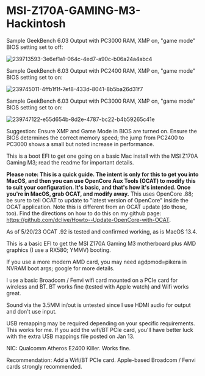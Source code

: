 # MSI-Z170A-GAMING-M3-Hackintosh
Sample GeekBench 6.03 Output with PC3000 RAM, XMP on, "game mode" BIOS setting set to off:

![239713593-3e6ef1a1-064c-4ed7-a90c-b06a24a4abc4](https://user-images.githubusercontent.com/4536776/239713593-3e6ef1a1-064c-4ed7-a90c-b06a24a4abc4.png)

Sample GeekBench 6.03 Output with PC2400 RAM, XMP on, "game mode" BIOS setting set to on: 

![239745011-4ffb1f1f-7ef8-433d-8041-8b5ba26d31f7](https://user-images.githubusercontent.com/4536776/239745011-4ffb1f1f-7ef8-433d-8041-8b5ba26d31f7.png)

Sample GeekBench 6.03 Output with PC3000 RAM, XMP on, "game mode" BIOS setting set to on: 

![239747122-e55d654b-8d2e-4787-bc22-b4b59265c41e](https://user-images.githubusercontent.com/4536776/239747122-e55d654b-8d2e-4787-bc22-b4b59265c41e.png)

Suggestion:  Ensure XMP and Game Mode in BIOS are turned on.  Ensure the BIOS determines the correct memory speed; the jump from PC2400 to PC3000 shows a small but noted increase in performance.

This is a boot EFI to get one going on a basic Mac install with the MSI Z170A Gaming M3; read the readme for important details.

**Please note:  This is a quick guide.  The intent is only for this to get you into MacOS, and then you can use OpenCore Aux Tools (OCAT) to modify this to suit your configuration.  It's basic, and that's how it's intended.  Once you're in MacOS, grab OCAT, and modify away.**  This uses OpenCore .88; be sure to tell OCAT to update to "latest version of OpenCore" inside the OCAT application.  Note this is different from an OCAT update (do those, too).  Find the directions on how to do this on my github page: https://github.com/dclive/Howto--Update-OpenCore-with-OCAT.

As of 5/20/23 OCAT .92 is tested and confirmed working, as is MacOS 13.4.

This is a basic EFI to get the MSI Z170A Gaming M3 motherboard plus AMD graphics (I use a RX580; YMMV) booting.

If you use a more modern AMD card, you may need agdpmod=pikera in NVRAM boot args; google for more details. 

I use a basic Broadcom / Fenvi wifi card mounted on a PCIe card for wireless and BT.  BT works fine (tested with Apple watch) and Wifi works great.  

Sound via the 3.5MM in/out is untested since I use HDMI audio for output and don't use input.  

USB remapping may be required depending on your specific requirements.  This works for me.  If you add the wifi/BT PCIe card, you'll have better luck with the extra USB mappings file posted on Jan 13. 

NIC:  Qualcomm Atheros E2400 Killer.  Works fine. 

Recommendation:  Add a Wifi/BT PCIe card.  Apple-based Broadcom / Fenvi cards strongly recommended.  

